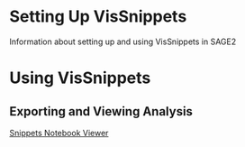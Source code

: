# Setting Up VisSnippets

Information about setting up and using VisSnippets in SAGE2

# Using VisSnippets

## Exporting and Viewing Analysis

[Snippets Notebook Viewer](https://andrewtburks.dev/snippets-notebook/)